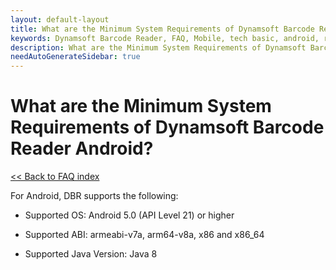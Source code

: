 ```yaml
---
layout: default-layout
title: What are the Minimum System Requirements of Dynamsoft Barcode Reader Android? - DBR Android FAQs.
keywords: Dynamsoft Barcode Reader, FAQ, Mobile, tech basic, android, requirements
description: What are the Minimum System Requirements of Dynamsoft Barcode Reader Android? - DBR Android FAQs.
needAutoGenerateSidebar: true
---
```


# What are the Minimum System Requirements of Dynamsoft Barcode Reader Android?

[<< Back to FAQ index](index.md)

For Android, DBR supports the following:

* Supported OS: Android 5.0 (API Level 21) or higher

* Supported ABI: armeabi-v7a, arm64-v8a, x86 and x86_64

* Supported Java Version: Java 8